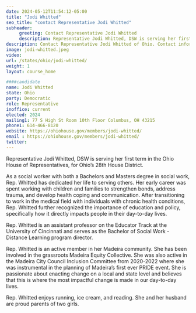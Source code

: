 ```yaml
---
date: 2024-05-12T11:54:12-05:00
title: "Jodi Whitted"
seo_title: "contact Representative Jodi Whitted"
subheader:
     greeting: Contact Representative Jodi Whitted
     description: Representative Jodi Whitted, DSW is serving her first term in the Ohio House of Representatives, for Ohio’s 28th House District. As a social worker with both a Bachelors and Masters degree in social work, Rep. Whitted has dedicated her life to serving others.
description: Contact Representative Jodi Whitted of Ohio. Contact information for Jodi Whitted includes email address, phone number, and mailing address.
image: jodi-whitted.jpeg
video:
url: /states/ohio/jodi-whitted/
weight: 1
layout: course_home

####candidate
name: Jodi Whitted
state: Ohio
party: Democratic
role: Representative
inoffice: current
elected: 2024
mailing1: 77 S High St Room 10th Floor Columbus, OH 43215
phone1: 614-466-8120
website: https://ohiohouse.gov/members/jodi-whitted/
email : https://ohiohouse.gov/members/jodi-whitted/
twitter:
---
```

Representative Jodi Whitted, DSW is serving her first term in the Ohio House of Representatives, for Ohio’s 28th House District.

As a social worker with both a Bachelors and Masters degree in social work, Rep. Whitted has dedicated her life to serving others. Her early career was spent working with children and families to strengthen bonds, address trauma, and develop health coping and communication. After transitioning to work in the medical field with individuals with chronic health conditions, Rep. Whitted further recognized the importance of education and policy, specifically how it directly impacts people in their day-to-day lives.

Rep. Whitted is an assistant professor on the Educator Track at the University of Cincinnati and serves as the Bachelor of Social Work -Distance Learning program director.

Rep. Whitted is an active member in her Madeira community. She has been involved in the grassroots Madeira Equity Collective. She was also active in the Madeira City Council Inclusion Committee from 2020-2022 where she was instrumental in the planning of Madeira’s first ever PRIDE event. She is passionate about enacting change on a local and state level and believes that this is where the most impactful change is made in our day-to-day lives.

Rep. Whitted enjoys running, ice cream, and reading. She and her husband are proud parents of two girls.
